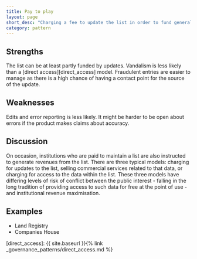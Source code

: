 ```yaml
---
title: Pay to play
layout: page
short_desc: "Charging a fee to update the list in order to fund general maintenance"
category: pattern
---
```


## Strengths

The list can be at least partly funded by updates. Vandalism is less likely than a [direct access][direct_access] model. Fraudulent entries are easier to manage as there is a high chance of having a contact point for the source of the update.


## Weaknesses

Edits and error reporting is less likely. It might be harder to be open about errors if the product makes claims about accuracy.

## Discussion

On occasion, institutions who are paid to maintain a list are also
instructed to generate revenues from the list. There are three typical
models: charging for updates to the list, selling commercial services
related to that data, or charging for access to the data within the list.
These three models have differing levels of risk of conflict between the
public interest - falling in the long tradition of providing access to such
data for free at the point of use - and institutional revenue maximisation.


## Examples

* Land Registry
* Companies House

[direct_access]: {{ site.baseurl }}{% link _governance_patterns/direct_access.md %}

